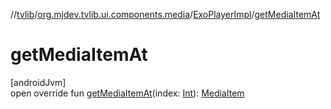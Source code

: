 //[tvlib](../../../index.md)/[org.mjdev.tvlib.ui.components.media](../index.md)/[ExoPlayerImpl](index.md)/[getMediaItemAt](get-media-item-at.md)

# getMediaItemAt

[androidJvm]\
open override fun [getMediaItemAt](get-media-item-at.md)(index: [Int](https://kotlinlang.org/api/latest/jvm/stdlib/kotlin/-int/index.html)): [MediaItem](https://developer.android.com/reference/kotlin/androidx/media3/common/MediaItem.html)

